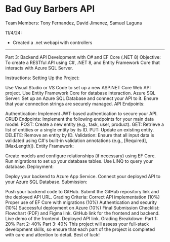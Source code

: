 # Bad Guy Barbers API
Team Members: Tony Fernandez, David Jimenez, Samuel Laguna

11/4/24:  
* Created a .net webapi with controllers

------------------------------------------------------------------------------------------------------------------------------------
Part 3: Backend API Development with C# and EF Core (.NET 8)
Objective:
To create a RESTful API using C#, .NET 8, and Entity Framework Core that interacts with Azure SQL Server.

Instructions:
Setting Up the Project:

Use Visual Studio or VS Code to set up a new ASP.NET Core Web API project.
Use Entity Framework Core for database interaction.
Azure SQL Server: Set up an Azure SQL Database and connect your API to it. Ensure that your connection strings are securely managed.
API Endpoints:

Authentication: Implement JWT-based authentication to secure your API.
CRUD Endpoints: Implement the following endpoints for your main data model:
POST: Create a new entity (e.g., task, user, product).
GET: Retrieve a list of entities or a single entity by its ID.
PUT: Update an existing entity.
DELETE: Remove an entity by ID.
Validation: Ensure that all input data is validated using C#'s built-in validation annotations (e.g., [Required], [MaxLength]).
Entity Framework:

Create models and configure relationships (if necessary) using EF Core.
Run migrations to set up your database tables.
Use LINQ to query your database.
Deployment:

Deploy your backend to Azure App Service.
Connect your deployed API to your Azure SQL Database.
Submission:

Push your backend code to GitHub.
Submit the GitHub repository link and the deployed API URL.
Grading Criteria:
Correct API implementation (10%)
Proper use of EF Core with migrations (10%)
Authentication and security (10%)
Successful deployment on Azure (10%)
Final Submission Checklist:
Flowchart (PDF) and Figma link.
GitHub link for the frontend and backend.
Live demo of the frontend.
Deployed API link.
Grading Breakdown:
Part 1: 20%
Part 2: 40%
Part 3: 40%
This project will assess your full-stack development skills, so ensure that each part of the project is completed with care and attention to detail. Best of luck!
